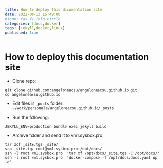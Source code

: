 ```yaml
---
title: How to deploy this documentation site
date: 2022-09-13 15:49:00
#icon: fas fa-info-circle
categories: [docs,docker]
tags: [jekyll,docker,linux]
published: true
---
```


# How to deploy this documentation site

- Clone repo: 
```
git clone github.com:angeloneacsu/angeloneacsu.github.io.git
cd angeloneacsu.github.io
```

- Edit files in `_posts` folder: `~/work/personale/angeloneacsu.github.io/_posts`

- Run the following:
```
JEKYLL_ENV=production bundle exec jekyll build
```

- Archive folder and send it to vm1.sysbox.pro:

```
tar zcf _site.tgz _site/
scp _site.tgz root@vm1.sysbox.pro:/opt/docs/
ssh -l root vm1.sysbox.pro  'tar xf /opt/docs/_site.tgz -C /opt/docs/'
ssh -l root vm1.sysbox.pro  'docker-compose -f /opt/docs/docs.yaml up -d'
```
